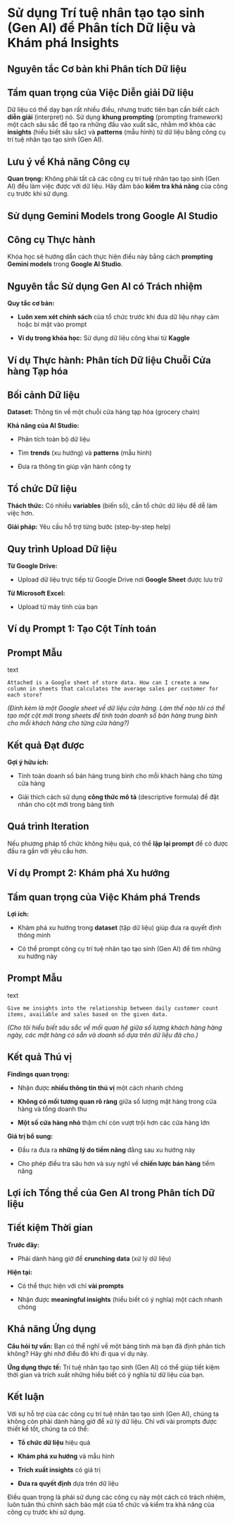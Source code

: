 # Sử dụng Trí tuệ nhân tạo tạo sinh (Gen AI) để Phân tích Dữ liệu và Khám phá Insights

## Nguyên tắc Cơ bản khi Phân tích Dữ liệu

## Tầm quan trọng của Việc Diễn giải Dữ liệu

Dữ liệu có thể dạy bạn rất nhiều điều, nhưng trước tiên bạn cần biết cách **diễn giải** (interpret) nó. Sử dụng **khung prompting** (prompting framework) một cách sâu sắc để tạo ra những đầu vào xuất sắc, nhằm mở khóa các **insights** (hiểu biết sâu sắc) và **patterns** (mẫu hình) từ dữ liệu bằng công cụ trí tuệ nhân tạo tạo sinh (Gen AI).

## Lưu ý về Khả năng Công cụ

**Quan trọng:** Không phải tất cả các công cụ trí tuệ nhân tạo tạo sinh (Gen AI) đều làm việc được với dữ liệu. Hãy đảm bảo **kiểm tra khả năng** của công cụ trước khi sử dụng.

## Sử dụng Gemini Models trong Google AI Studio

## Công cụ Thực hành

Khóa học sẽ hướng dẫn cách thực hiện điều này bằng cách **prompting Gemini models** trong **Google AI Studio**.

## Nguyên tắc Sử dụng Gen AI có Trách nhiệm

**Quy tắc cơ bản:**

- **Luôn xem xét chính sách** của tổ chức trước khi đưa dữ liệu nhạy cảm hoặc bí mật vào prompt
    
- **Ví dụ trong khóa học:** Sử dụng dữ liệu công khai từ **Kaggle**
    

## Ví dụ Thực hành: Phân tích Dữ liệu Chuỗi Cửa hàng Tạp hóa

## Bối cảnh Dữ liệu

**Dataset:** Thông tin về một chuỗi cửa hàng tạp hóa (grocery chain)

**Khả năng của AI Studio:**

- Phân tích toàn bộ dữ liệu
    
- Tìm **trends** (xu hướng) và **patterns** (mẫu hình)
    
- Đưa ra thông tin giúp vận hành công ty
    

## Tổ chức Dữ liệu

**Thách thức:** Có nhiều **variables** (biến số), cần tổ chức dữ liệu để dễ làm việc hơn.

**Giải pháp:** Yêu cầu hỗ trợ từng bước (step-by-step help)

## Quy trình Upload Dữ liệu

**Từ Google Drive:**

- Upload dữ liệu trực tiếp từ Google Drive nơi **Google Sheet** được lưu trữ
    

**Từ Microsoft Excel:**

- Upload từ máy tính của bạn
    

## Ví dụ Prompt 1: Tạo Cột Tính toán

## Prompt Mẫu

text

`Attached is a Google sheet of store data. How can I create a new column in sheets that calculates the average sales per customer for each store?`

_(Đính kèm là một Google sheet về dữ liệu cửa hàng. Làm thế nào tôi có thể tạo một cột mới trong sheets để tính toán doanh số bán hàng trung bình cho mỗi khách hàng cho từng cửa hàng?)_

## Kết quả Đạt được

**Gợi ý hữu ích:**

- Tính toán doanh số bán hàng trung bình cho mỗi khách hàng cho từng cửa hàng
    
- Giải thích cách sử dụng **công thức mô tả** (descriptive formula) để đặt nhãn cho cột mới trong bảng tính
    

## Quá trình Iteration

Nếu phương pháp tổ chức không hiệu quả, có thể **lặp lại prompt** để có được đầu ra gần với yêu cầu hơn.

## Ví dụ Prompt 2: Khám phá Xu hướng

## Tầm quan trọng của Việc Khám phá Trends

**Lợi ích:**

- Khám phá xu hướng trong **dataset** (tập dữ liệu) giúp đưa ra quyết định thông minh
    
- Có thể prompt công cụ trí tuệ nhân tạo tạo sinh (Gen AI) để tìm những xu hướng này
    

## Prompt Mẫu

text

`Give me insights into the relationship between daily customer count items, available and sales based on the given data.`

_(Cho tôi hiểu biết sâu sắc về mối quan hệ giữa số lượng khách hàng hàng ngày, các mặt hàng có sẵn và doanh số dựa trên dữ liệu đã cho.)_

## Kết quả Thú vị

**Findings quan trọng:**

- Nhận được **nhiều thông tin thú vị** một cách nhanh chóng
    
- **Không có mối tương quan rõ ràng** giữa số lượng mặt hàng trong cửa hàng và tổng doanh thu
    
- **Một số cửa hàng nhỏ** thậm chí còn vượt trội hơn các cửa hàng lớn
    

**Giá trị bổ sung:**

- Đầu ra đưa ra **những lý do tiềm năng** đằng sau xu hướng này
    
- Cho phép điều tra sâu hơn và suy nghĩ về **chiến lược bán hàng** tiềm năng
    

## Lợi ích Tổng thể của Gen AI trong Phân tích Dữ liệu

## Tiết kiệm Thời gian

**Trước đây:**

- Phải dành hàng giờ để **crunching data** (xử lý dữ liệu)
    

**Hiện tại:**

- Có thể thực hiện với chỉ **vài prompts**
    
- Nhận được **meaningful insights** (hiểu biết có ý nghĩa) một cách nhanh chóng
    

## Khả năng Ứng dụng

**Câu hỏi tự vấn:** Bạn có thể nghĩ về một bảng tính mà bạn đã định phân tích không? Hãy ghi nhớ điều đó khi đi qua ví dụ này.

**Ứng dụng thực tế:** Trí tuệ nhân tạo tạo sinh (Gen AI) có thể giúp tiết kiệm thời gian và trích xuất những hiểu biết có ý nghĩa từ dữ liệu của bạn.

## Kết luận

Với sự hỗ trợ của các công cụ trí tuệ nhân tạo tạo sinh (Gen AI), chúng ta không còn phải dành hàng giờ để xử lý dữ liệu. Chỉ với vài prompts được thiết kế tốt, chúng ta có thể:

- **Tổ chức dữ liệu** hiệu quả
    
- **Khám phá xu hướng** và mẫu hình
    
- **Trích xuất insights** có giá trị
    
- **Đưa ra quyết định** dựa trên dữ liệu
    

Điều quan trọng là phải sử dụng các công cụ này một cách có trách nhiệm, luôn tuân thủ chính sách bảo mật của tổ chức và kiểm tra khả năng của công cụ trước khi sử dụng.
